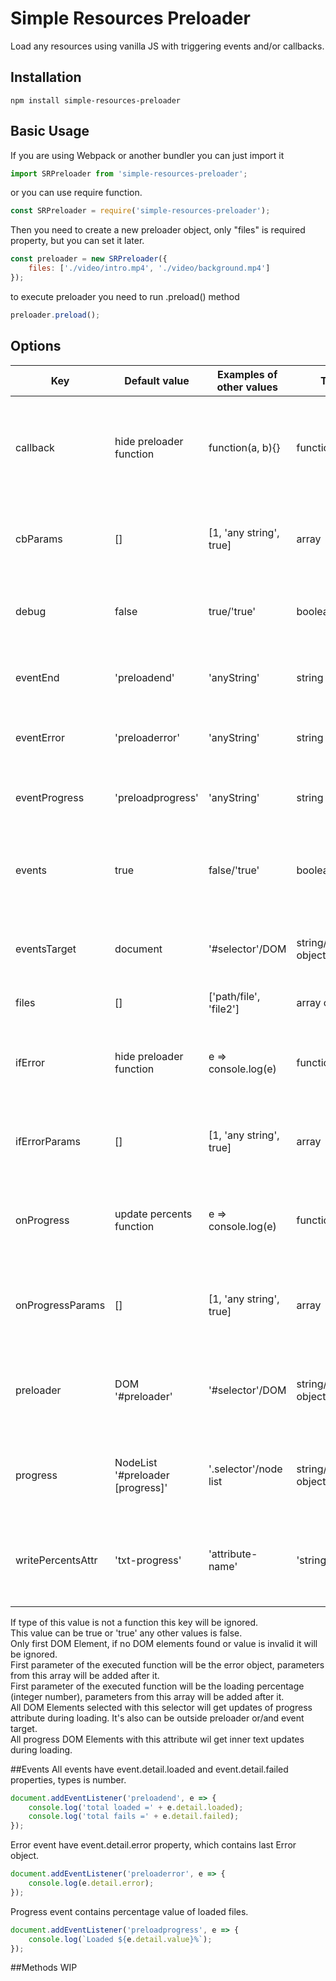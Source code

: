 # Simple Resources Preloader
Load any resources using vanilla JS with triggering events and/or callbacks.  

## Installation
``` 
npm install simple-resources-preloader
```

## Basic Usage
If you are using Webpack or another bundler you can just import it
``` javascript
import SRPreloader from 'simple-resources-preloader';
```
or you can use require function. 
``` javascript
const SRPreloader = require('simple-resources-preloader');
```
Then you need to create a new preloader object, only "files" is required property, but you can set it later.  
``` javascript
const preloader = new SRPreloader({
    files: ['./video/intro.mp4', './video/background.mp4']
});
```
to execute preloader you need to run .preload() method
``` javascript
preloader.preload();
```
## Options
| Key              | Default value                     | Examples of other values | Type                    | Description                                                               |
|------------------|-----------------------------------|--------------------------|-------------------------|---------------------------------------------------------------------------|
| callback         | hide preloader function           | function\(a, b\)\{\}       | function\/any            | This function will run after preload complete without errors  |
| cbParams         | \[\]                              | \[1, 'any string', true\]| array                   | Array of parameters for function stored in callback key                   |
| debug            | false                             | true\/'true'              | boolean\/string          | You can enable additional messages in console                 |
| eventEnd         | 'preloadend'                      | 'anyString'              | string                  | Event name that will be triggered on end of preloading                    |
| eventError       | 'preloaderror'                    | 'anyString'              | string                  | Event name that will be triggered on errors                               |
| eventProgress    | 'preloadprogress'                 | 'anyString'              | string                  | Event name that will be triggered on progress changes                     |
| events           | true                              | false\/'true'             | boolean\/string          | You can disable all events triggering with the plugin         |
| eventsTarget     | document                          | '\#selector'\/DOM         | string\/DOM object       | All events will trigger on this DOM element or document       |
| files            | \[\]                              | \['path\/file', 'file2'\] | array of stings         | Files list to preload                                                     |
| ifError          | hide preloader function           | e => console\.log\(e\)    | function\/any            | This function will run after preload complete with errors     |
| ifErrorParams    | \[\]                              | \[1, 'any string', true\]| array                   | Array of parameters for function stored in ifError key        |
| onProgress       | update percents function          | e => console\.log\(e\)    | function\/any            | this function will be executed on every percents change       |
| onProgressParams | \[\]                              | \[1, 'any string', true\]| array                   | Array of parameters for function stored in onProgress key     |
| preloader        | DOM '\#preloader'                 | '\#selector'\/DOM         | string\/DOM object       | Hide this DOM element after preload with default functions    |
| progress         | NodeList '\#preloader \[progress\]'| '\.selector'\/node list    | string\/NodeList object  | This DOM elements will receive updates of progress attribute  |
| writePercentsAttr| 'txt\-progress'                    | 'attribute\-name'         | 'string'                | Progress elements with this attribute will get updates of text|

 If type of this value is not a function this key will be ignored.<br>
 This value can be true or 'true' any other values is false.<br>
 Only first DOM Element, if no DOM elements found or value is invalid it will be ignored.<br>
 First parameter of the executed function will be the error object, parameters from this array will be added after it.<br>
 First parameter of the executed function will be the loading percentage (integer number), parameters from this array will be added after it.<br>
 All DOM Elements selected with this selector will get updates of progress attribute during loading. It's also can be outside preloader or/and event target.<br>
 All progress DOM Elements with this attribute wil get inner text updates during loading.<br>


##Events
All events have event.detail.loaded and event.detail.failed properties, types is number.
``` javascript
document.addEventListener('preloadend', e => {
    console.log('total loaded =' + e.detail.loaded); 
    console.log('total fails =' + e.detail.failed); 
});
```

Error event have event.detail.error property, which contains last Error object.
``` javascript
document.addEventListener('preloaderror', e => {
    console.log(e.detail.error); 
});
```

Progress event contains percentage value of loaded files.
``` javascript
document.addEventListener('preloadprogress', e => {
    console.log(`Loaded ${e.detail.value}%`); 
});
```
##Methods
WIP
